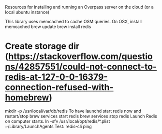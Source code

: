 Resources for installing and running an Overpass server on the
cloud (or a local ubuntu instance)

This library uses memcached to cache OSM queries. On OSX, install memcached
brew update
brew install redis

# Create storage dir (https://stackoverflow.com/questions/42857551/could-not-connect-to-redis-at-127-0-0-16379-connection-refused-with-homebrew)
mkdir -p /usr/local/var/db/redis
To have launchd start redis now and restart/stop
brew services start redis
brew services stop redis
Launch Redis on computer starts.
ln -sfv /usr/local/opt/redis/*.plist ~/Library/LaunchAgents
Test:
redis-cli ping



